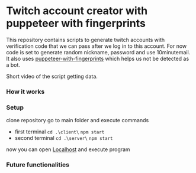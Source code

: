 # Twitch account creator with puppeteer with fingerprints

This repository contains scripts to generate twitch accounts with verification code that we can pass after we log in to this account. For now code is set to generate random nickname, password and use 10minutemail. It also uses [puppeteer-with-fingerprints](https://github.com/CheshireCaat/puppeteer-with-fingerprints) which helps us not be detected as a bot.

Short video of the script getting data.

<!-- TODO - upload video -->

### How it works

<!-- TODO - upload video and instruction -->

### Setup

clone repository
go to main folder and execute commands

- first terminal
  `cd .\client\`
  `npm start`
- second terminal
  `cd .\server\`
  `npm start`

now you can open [Localhost](http://localhost:3000/) and execute program

### Future functionalities

<!-- TODO - share ideas -->
